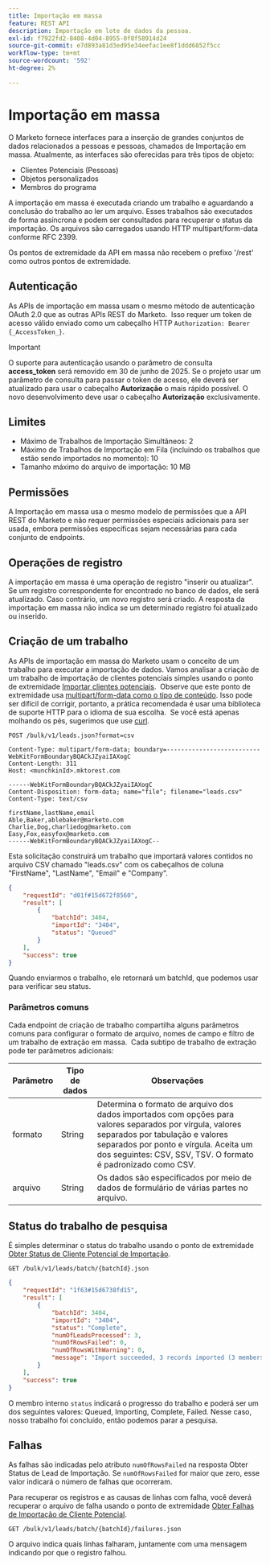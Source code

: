 ```yaml
---
title: Importação em massa
feature: REST API
description: Importação em lote de dados da pessoa.
exl-id: f7922fd2-8408-4d04-8955-0f8f58914d24
source-git-commit: e7d893a81d3ed95e34eefac1ee8f1ddd6852f5cc
workflow-type: tm+mt
source-wordcount: '592'
ht-degree: 2%

---
```


# Importação em massa

O Marketo fornece interfaces para a inserção de grandes conjuntos de dados relacionados a pessoas e pessoas, chamados de Importação em massa. Atualmente, as interfaces são oferecidas para três tipos de objeto:

- Clientes Potenciais (Pessoas)
- Objetos personalizados
- Membros do programa

A importação em massa é executada criando um trabalho e aguardando a conclusão do trabalho ao ler um arquivo. Esses trabalhos são executados de forma assíncrona e podem ser consultados para recuperar o status da importação. Os arquivos são carregados usando HTTP multipart/form-data conforme RFC 2399.

Os pontos de extremidade da API em massa não recebem o prefixo &#39;/rest&#39; como outros pontos de extremidade.

## Autenticação

As APIs de importação em massa usam o mesmo método de autenticação OAuth 2.0 que as outras APIs REST do Marketo.  Isso requer um token de acesso válido enviado como um cabeçalho HTTP `Authorization: Bearer {_AccessToken_}`.

>[!IMPORTANT]
>
>O suporte para autenticação usando o parâmetro de consulta **access_token** será removido em 30 de junho de 2025. Se o projeto usar um parâmetro de consulta para passar o token de acesso, ele deverá ser atualizado para usar o cabeçalho **Autorização** o mais rápido possível. O novo desenvolvimento deve usar o cabeçalho **Autorização** exclusivamente.

## Limites

- Máximo de Trabalhos de Importação Simultâneos: 2
- Máximo de Trabalhos de Importação em Fila (incluindo os trabalhos que estão sendo importados no momento): 10
- Tamanho máximo do arquivo de importação: 10 MB

## Permissões

A Importação em massa usa o mesmo modelo de permissões que a API REST do Marketo e não requer permissões especiais adicionais para ser usada, embora permissões específicas sejam necessárias para cada conjunto de endpoints.

## Operações de registro

A importação em massa é uma operação de registro &quot;inserir ou atualizar&quot;. Se um registro correspondente for encontrado no banco de dados, ele será atualizado. Caso contrário, um novo registro será criado. A resposta da importação em massa não indica se um determinado registro foi atualizado ou inserido.

## Criação de um trabalho

As APIs de importação em massa do Marketo usam o conceito de um trabalho para executar a importação de dados. Vamos analisar a criação de um trabalho de importação de clientes potenciais simples usando o ponto de extremidade [Importar clientes potenciais](https://developer.adobe.com/marketo-apis/api/mapi/#tag/Bulk-Import-Leads/operation/importLeadUsingPOST).  Observe que este ponto de extremidade usa [multipart/form-data como o tipo de conteúdo](https://www.w3.org/Protocols/rfc1341/7_2_Multipart.html). Isso pode ser difícil de corrigir, portanto, a prática recomendada é usar uma biblioteca de suporte HTTP para o idioma de sua escolha.  Se você está apenas molhando os pés, sugerimos que use [curl](https://curl.se/).

```
POST /bulk/v1/leads.json?format=csv
```

```
Content-Type: multipart/form-data; boundary=--------------------------WebKitFormBoundaryBQACkJZyaiIAXogC
Content-Length: 311
Host: <munchkinId>.mktorest.com
```

```
------WebKitFormBoundaryBQACkJZyaiIAXogC
Content-Disposition: form-data; name="file"; filename="leads.csv"
Content-Type: text/csv

firstName,lastName,email
Able,Baker,ablebaker@marketo.com
Charlie,Dog,charliedog@marketo.com
Easy,Fox,easyfox@marketo.com
------WebKitFormBoundaryBQACkJZyaiIAXogC--
```

Esta solicitação construirá um trabalho que importará valores contidos no arquivo CSV chamado &quot;leads.csv&quot; com os cabeçalhos de coluna &quot;FirstName&quot;, &quot;LastName&quot;, &quot;Email&quot; e &quot;Company&quot;.

```json
{
    "requestId": "d01f#15d672f8560",
    "result": [
        {
            "batchId": 3404,
            "importId": "3404",
            "status": "Queued"
        }
    ],
    "success": true
}
```

Quando enviarmos o trabalho, ele retornará um batchId, que podemos usar para verificar seu status.

### Parâmetros comuns

Cada endpoint de criação de trabalho compartilha alguns parâmetros comuns para configurar o formato de arquivo, nomes de campo e filtro de um trabalho de extração em massa.  Cada subtipo de trabalho de extração pode ter parâmetros adicionais:

| Parâmetro | Tipo de dados | Observações |
|---|---|---|
| formato | String | Determina o formato de arquivo dos dados importados com opções para valores separados por vírgula, valores separados por tabulação e valores separados por ponto e vírgula. Aceita um dos seguintes: CSV, SSV, TSV. O formato é padronizado como CSV. |
| arquivo | String | Os dados são especificados por meio de dados de formulário de várias partes no arquivo. |


## Status do trabalho de pesquisa

É simples determinar o status do trabalho usando o ponto de extremidade [Obter Status de Cliente Potencial de Importação](https://developer.adobe.com/marketo-apis/api/mapi/#tag/Bulk-Import-Leads/operation/getImportLeadStatusUsingGET).

```
GET /bulk/v1/leads/batch/{batchId}.json
```

```json
{
    "requestId": "1f63#15d6738fd15",
    "result": [
        {
            "batchId": 3404,
            "importId": "3404",
            "status": "Complete",
            "numOfLeadsProcessed": 3,
            "numOfRowsFailed": 0,
            "numOfRowsWithWarning": 0,
            "message": "Import succeeded, 3 records imported (3 members)"
        }
    ],
    "success": true
}
```

O membro interno `status` indicará o progresso do trabalho e poderá ser um dos seguintes valores: Queued, Importing, Complete, Failed. Nesse caso, nosso trabalho foi concluído, então podemos parar a pesquisa.

## Falhas

As falhas são indicadas pelo atributo `numOfRowsFailed` na resposta Obter Status de Lead de Importação. Se `numOfRowsFailed` for maior que zero, esse valor indicará o número de falhas que ocorreram.

Para recuperar os registros e as causas de linhas com falha, você deverá recuperar o arquivo de falha usando o ponto de extremidade [Obter Falhas de Importação de Cliente Potencial](https://developer.adobe.com/marketo-apis/api/mapi/#tag/Bulk-Import-Leads/operation/getImportLeadFailuresUsingGET).

```
GET /bulk/v1/leads/batch/{batchId}/failures.json
```

O arquivo indica quais linhas falharam, juntamente com uma mensagem indicando por que o registro falhou.
